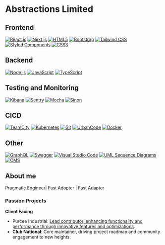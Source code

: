 # Abstractions Limited

## Frontend

[![React.js](https://img.shields.io/badge/React.js-61DAFB?style=for-the-badge&logo=react&logoColor=white)](https://reactjs.org/)
[![Next.js](https://img.shields.io/badge/Next.js-000000?style=for-the-badge&logo=next.js&logoColor=white)](https://nextjs.org/)
[![HTML5](https://img.shields.io/badge/HTML5-E34F26?style=for-the-badge&logo=html5&logoColor=white)](https://developer.mozilla.org/en-US/docs/Web/Guide/HTML/HTML5)
[![Bootstrap](https://img.shields.io/badge/Bootstrap-563D7C?style=for-the-badge&logo=bootstrap&logoColor=white)](https://getbootstrap.com/)
[![Tailwind CSS](https://img.shields.io/badge/Tailwind_CSS-38B2AC?style=for-the-badge&logo=tailwind-css&logoColor=white)](https://tailwindcss.com/)
[![Styled Components](https://img.shields.io/badge/Styled_Components-DB7093?style=for-the-badge&logo=styled-components&logoColor=white)](https://styled-components.com/)
[![CSS3](https://img.shields.io/badge/CSS3-1572B6?style=for-the-badge&logo=css3&logoColor=white)](https://developer.mozilla.org/en-US/docs/Web/CSS)

## Backend

[![Node.js](https://img.shields.io/badge/Node.js-43853D?style=for-the-badge&logo=node.js&logoColor=white)](https://nodejs.org/)
[![JavaScript](https://img.shields.io/badge/JavaScript-F7DF1E?style=for-the-badge&logo=javascript&logoColor=black)](https://developer.mozilla.org/en-US/docs/Web/JavaScript)
[![TypeScript](https://img.shields.io/badge/TypeScript-007ACC?style=for-the-badge&logo=typescript&logoColor=white)](https://www.typescriptlang.org/)

## Testing and Monitoring

[![Kibana](https://img.shields.io/badge/Kibana-005571?style=for-the-badge&logo=kibana&logoColor=white)](https://www.elastic.co/kibana)
[![Sentry](https://img.shields.io/badge/Sentry-362D59?style=for-the-badge&logo=sentry&logoColor=white)](https://sentry.io/)
[![Mocha](https://img.shields.io/badge/Mocha-8D6748?style=for-the-badge&logo=mocha&logoColor=white)](https://mochajs.org/)
[![Sinon](https://img.shields.io/badge/Sinon-9E4F88?style=for-the-badge&logo=sinon&logoColor=white)](https://sinonjs.org/)


## CICD

[![TeamCity](https://img.shields.io/badge/TeamCity-000000?style=for-the-badge&logo=teamcity&logoColor=white)](https://www.jetbrains.com/teamcity/)
[![Kubernetes](https://img.shields.io/badge/Kubernetes-326CE5?style=for-the-badge&logo=kubernetes&logoColor=white)](https://kubernetes.io/)
[![Git](https://img.shields.io/badge/Git-F05032?style=for-the-badge&logo=git&logoColor=white)](https://git-scm.com/)
[![UrbanCode](https://img.shields.io/badge/Urban_Code-2887FF?style=for-the-badge&logo=ibm&logoColor=white)](https://www.ibm.com/uk-en/products/urbancode)
[![Docker](https://img.shields.io/badge/Docker-2496ED?style=for-the-badge&logo=docker&logoColor=white)](https://www.docker.com/)

## Other 

[![GraphQL](https://img.shields.io/badge/GraphQL-E10098?style=for-the-badge&logo=graphql&logoColor=white)](https://graphql.org/)
[![Swagger](https://img.shields.io/badge/Swagger-85EA2D?style=for-the-badge&logo=swagger&logoColor=black)](https://swagger.io/)
[![Visual Studio Code](https://img.shields.io/badge/Visual_Studio_Code-007ACC?style=for-the-badge&logo=visual-studio-code&logoColor=white)](https://code.visualstudio.com/)
[![UML Sequence Diagrams](https://img.shields.io/badge/UML_Sequence_Diagrams-5C2D91?style=for-the-badge&logo=uml&logoColor=white)](https://www.uml-diagrams.org/sequence-diagrams.html)
[![CMS](https://img.shields.io/badge/CMS-FF7E5F?style=for-the-badge&logo=contentful&logoColor=white)](https://www.contentful.com/)

##  About me

Pragmatic Engineer| Fast Adopter | Fast Adapter

### **Passion Projects**

**Client Facing**

- Purcee Industrial: [Lead contributor, enhancing functionality and performance through innovative features and optimizations](https://purceeindustrial.africa/).
- **Club National**: Core maintainer, driving project roadmap and community engagement to new heights.
